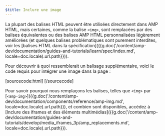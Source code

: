 ```yaml
---
$title: Inclure une image
---
```


La plupart des balises HTML peuvent être utilisées directement dans AMP HTML, mais certaines, comme la balise `<img>`, sont remplacées par des balises équivalentes ou des balises AMP HTML personnalisées légèrement améliorées (et quelques balises problématiques sont purement interdites, voir les [balises HTML dans la spécification]({{g.doc('/content/amp-dev/documentation/guides-and-tutorials/learn/spec/index.md', locale=doc.locale).url.path}})).

Pour découvrir à quoi ressemblerait un balisage supplémentaire, voici le code requis pour intégrer une image dans la page :

[sourcecode:html]
<amp-img src="welcome.jpg" alt="Welcome" height="400" width="800"></amp-img>
[/sourcecode]

Pour savoir pourquoi nous remplaçons les balises, telles que `<img>` par [`<amp-img>`]({{g.doc('/content/amp-dev/documentation/components/reference/amp-img.md', locale=doc.locale).url.path}}), et combien sont disponibles, accédez à [Inclure des iframes et des éléments multimédias]({{g.doc('/content/amp-dev/documentation/guides-and-tutorials/develop/media_iframes_3p/amp_replacements.md', locale=doc.locale).url.path}}).
